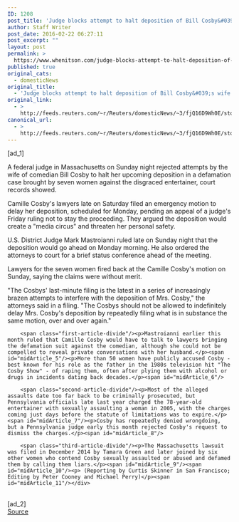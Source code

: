 ```yaml
---
ID: 1208
post_title: 'Judge blocks attempt to halt deposition of Bill Cosby&#039;s wife'
author: Staff Writer
post_date: 2016-02-22 06:27:11
post_excerpt: ""
layout: post
permalink: >
  https://www.whenitson.com/judge-blocks-attempt-to-halt-deposition-of-bill-cosbys-wife/
published: true
original_cats:
  - domesticNews
original_title:
  - 'Judge blocks attempt to halt deposition of Bill Cosby&#039;s wife'
original_link:
  - >
    http://feeds.reuters.com/~r/Reuters/domesticNews/~3/fjQ16D9Wh0E/story01.htm
canonical_url:
  - >
    http://feeds.reuters.com/~r/Reuters/domesticNews/~3/fjQ16D9Wh0E/story01.htm
---
```

 [ad_1]
<br><div id="articleText">
<span id="midArticle_start"/>

<span class="focusParagraph" readability="5"><p><span class="articleLocatio&lt;/span&gt;n">A federal judge in Massachusetts on Sunday night rejected attempts by the wife of comedian Bill Cosby to halt her upcoming deposition in a defamation case brought by seven women against the disgraced entertainer, court records showed.</span></p></span><span id="midArticle_0"/><p>Camille Cosby's lawyers late on Saturday filed an emergency motion to delay her deposition, scheduled for Monday, pending an appeal of a judge's Friday ruling not to stay the proceeding. They argued the deposition would create a "media circus" and threaten her personal safety.</p><span id="midArticle_1"/><p>U.S. District Judge Mark Mastroianni ruled late on Sunday night that the deposition would go ahead on Monday morning. He also ordered the attorneys to court for a brief status conference ahead of the meeting.</p><span id="midArticle_2"/><p>Lawyers for the seven women fired back at the Camille Cosby's motion on Sunday, saying the claims were without merit.</p><span id="midArticle_3"/><p>"The Cosbys' last-minute filing is the latest in a series of increasingly brazen attempts to interfere with the deposition of Mrs. Cosby," the attorneys said in a filing. "The Cosbys should not be allowed to indefinitely delay Mrs. Cosby's deposition by repeatedly filing what is in substance the same motion, over and over again."</p><span id="midArticle_4"/>
        
        <span class="first-article-divide"/><p>Mastroianni earlier this month ruled that Camille Cosby would have to talk to lawyers bringing the defamation suit against the comedian, although she could not be compelled to reveal private conversations with her husband.</p><span id="midArticle_5"/><p>More than 50 women have publicly accused Cosby - best known for his role as the father in the 1980s television hit "The Cosby Show" - of raping them, often after plying them with alcohol or drugs in incidents dating back decades.</p><span id="midArticle_6"/>
        
        <span class="second-article-divide"/><p>Most of the alleged assaults date too far back to be criminally prosecuted, but Pennsylvania officials late last year charged the 78-year-old entertainer with sexually assaulting a woman in 2005, with the charges coming just days before the statute of limitations was to expire.</p><span id="midArticle_7"/><p>Cosby has repeatedly denied wrongdoing, but a Pennsylvania judge early this month rejected Cosby's request to dismiss the charges.</p><span id="midArticle_8"/>
        
        <span class="third-article-divide"/><p>The Massachusetts lawsuit was filed in December 2014 by Tamara Green and later joined by six other women who contend Cosby sexually assaulted or abused and defamed them by calling them liars.</p><span id="midArticle_9"/><span id="midArticle_10"/><p> (Reporting by Curtis Skinner in San Francisco; Editing by Peter Cooney and Michael Perry)</p><span id="midArticle_11"/></div>
<br>[ad_2]
<br><a href="http://feeds.reuters.com/~r/Reuters/domesticNews/~3/fjQ16D9Wh0E/story01.htm">Source </a>